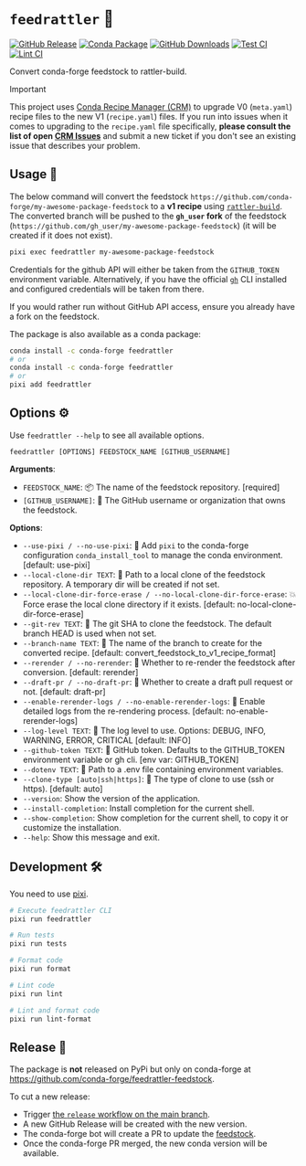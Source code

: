 # `feedrattler` 🐍

[release-badge]: https://img.shields.io/github/v/release/hadim/feedrattler?logo=github
[conda-badge]: https://anaconda.org/conda-forge/feedrattler/badges/version.svg?cache-control=no-cache
[conda-downloads-badge]: https://anaconda.org/conda-forge/feedrattler/badges/downloads.svg?cache-control=no-cache
[test-badge]: https://github.com/hadim/feedrattler/actions/workflows/test.yml/badge.svg?branch=main
[lint-badge]: https://github.com/hadim/feedrattler/actions/workflows/lint.yml/badge.svg?branch=main

[![GitHub Release][release-badge]](https://github.com/hadim/feedrattler/releases)
[![Conda Package][conda-badge]](https://anaconda.org/conda-forge/feedrattler/)
[![GitHub Downloads][conda-downloads-badge]](https://anaconda.org/conda-forge/feedrattler/)
[![Test CI][test-badge]](https://github.com/hadim/feedrattler/actions/workflows/test.yml)
[![Lint CI][lint-badge]](https://github.com/hadim/feedrattler/actions/workflows/lint.yml)

Convert conda-forge feedstock to rattler-build.

> [!IMPORTANT]
> This project uses [Conda Recipe Manager (CRM)](https://github.com/conda-incubator/conda-recipe-manager) to upgrade V0 (`meta.yaml`) recipe files to the new V1 (`recipe.yaml`) files.
> If you run into issues when it comes to upgrading to the `recipe.yaml` file specifically, **please consult the list of open [CRM Issues](https://github.com/conda-incubator/conda-recipe-manager/issues)** and submit a new ticket if you don't see an existing issue that describes your problem.

## Usage 🚀

The below command will convert the feedstock `https://github.com/conda-forge/my-awesome-package-feedstock` to a **v1 recipe** using [`rattler-build`](https://rattler.build). The converted branch will be pushed to the **`gh_user` fork** of the feedstock (`https://github.com/gh_user/my-awesome-package-feedstock`) (it will be created if it does not exist).

```bash
pixi exec feedrattler my-awesome-package-feedstock
```

Credentials for the github API will either be taken from the `GITHUB_TOKEN` environment variable.
Alternatively, if you have the official [`gh`](https://cli.github.com/) CLI installed and configured credentials will be taken from there.

If you would rather run without GitHub API access, ensure you already have a fork on the feedstock.

The package is also available as a conda package:

```bash
conda install -c conda-forge feedrattler
# or
conda install -c conda-forge feedrattler
# or
pixi add feedrattler
```

## Options ⚙️

<!-- Generate and edit with `pixi run typer feedrattler.cli utils docs --name feedrattler` -->

Use `feedrattler --help` to see all available options.

```console
feedrattler [OPTIONS] FEEDSTOCK_NAME [GITHUB_USERNAME]
```

**Arguments**:

- `FEEDSTOCK_NAME`: 📦 The name of the feedstock repository. [required]
- `[GITHUB_USERNAME]`: 👤 The GitHub username or organization that owns the feedstock.

**Options**:

- `--use-pixi / --no-use-pixi`: 🚀 Add `pixi` to the conda-forge configuration `conda_install_tool` to manage the conda environment. [default: use-pixi]
- `--local-clone-dir TEXT`: 📁 Path to a local clone of the feedstock repository. A temporary dir will be created if not set.
- `--local-clone-dir-force-erase / --no-local-clone-dir-force-erase`: 💥 Force erase the local clone directory if it exists. [default: no-local-clone-dir-force-erase]
- `--git-rev TEXT`: 📌 The git SHA to clone the feedstock. The default branch HEAD is used when not set.
- `--branch-name TEXT`: 🌿 The name of the branch to create for the converted recipe. [default: convert_feedstock_to_v1_recipe_format]
- `--rerender / --no-rerender`: 🔄 Whether to re-render the feedstock after conversion. [default: rerender]
- `--draft-pr / --no-draft-pr`: 📝 Whether to create a draft pull request or not. [default: draft-pr]
- `--enable-rerender-logs / --no-enable-rerender-logs`: 📝 Enable detailed logs from the re-rendering process. [default: no-enable-rerender-logs]
- `--log-level TEXT`: 🚦 The log level to use. Options: DEBUG, INFO, WARNING, ERROR, CRITICAL [default: INFO]
- `--github-token TEXT`: 🔑 GitHub token. Defaults to the GITHUB_TOKEN environment variable or gh cli. [env var: GITHUB_TOKEN]
- `--dotenv TEXT`: 📄 Path to a .env file containing environment variables.
- `--clone-type [auto|ssh|https]`: 🐑 The type of clone to use (ssh or https). [default: auto]
- `--version`: Show the version of the application.
- `--install-completion`: Install completion for the current shell.
- `--show-completion`: Show completion for the current shell, to copy it or customize the installation.
- `--help`: Show this message and exit.

## Development 🛠️

You need to use [pixi](https://pixi.sh).

```bash
# Execute feedrattler CLI
pixi run feedrattler

# Run tests
pixi run tests

# Format code
pixi run format

# Lint code
pixi run lint

# Lint and format code
pixi run lint-format
```

## Release 🚢

The package is **not** released on PyPi but only on conda-forge at <https://github.com/conda-forge/feedrattler-feedstock>.

To cut a new release:

- Trigger [the `release` workflow on the main branch](https://github.com/hadim/feedrattler/actions/workflows/release.yaml).
- A new GitHub Release will be created with the new version.
- The conda-forge bot will create a PR to update the [feedstock](https://github.com/conda-forge/feedrattler-feedstock).
- Once the conda-forge PR merged, the new conda version will be available.

<!--- dummy edit --->
